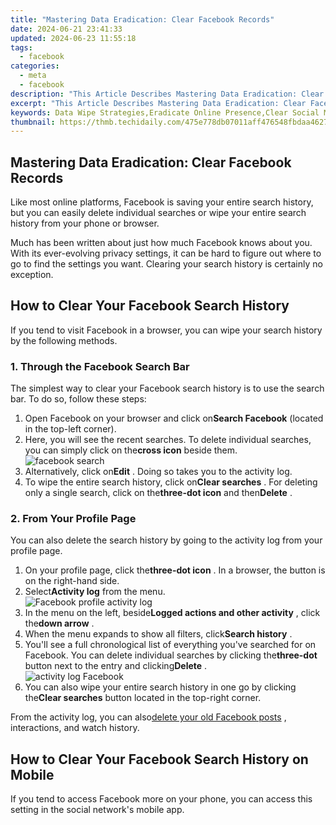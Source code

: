 ```yaml
---
title: "Mastering Data Eradication: Clear Facebook Records"
date: 2024-06-21 23:41:33
updated: 2024-06-23 11:55:18
tags:
  - facebook
categories:
  - meta
  - facebook
description: "This Article Describes Mastering Data Eradication: Clear Facebook Records"
excerpt: "This Article Describes Mastering Data Eradication: Clear Facebook Records"
keywords: Data Wipe Strategies,Eradicate Online Presence,Clear Social Media Records,Delete Personal Data From FB,Facebook Privacy Removal,Remove Digital Footprints FB,Unlinking From Social Network
thumbnail: https://thmb.techidaily.com/475e778db07011aff476548fbdaa46272592bc242d2a4144096bc7b432d20837.jpg
---
```


## Mastering Data Eradication: Clear Facebook Records

 Like most online platforms, Facebook is saving your entire search history, but you can easily delete individual searches or wipe your entire search history from your phone or browser.

 Much has been written about just how much Facebook knows about you. With its ever-evolving privacy settings, it can be hard to figure out where to go to find the settings you want. Clearing your search history is certainly no exception.

## How to Clear Your Facebook Search History

 If you tend to visit Facebook in a browser, you can wipe your search history by the following methods.

### 1\. Through the Facebook Search Bar

 The simplest way to clear your Facebook search history is to use the search bar. To do so, follow these steps:

1. Open Facebook on your browser and click on**Search Facebook** (located in the top-left corner).
2. Here, you will see the recent searches. To delete individual searches, you can simply click on the**cross icon** beside them.  
![facebook search](https://static1.makeuseofimages.com/wordpress/wp-content/uploads/2022/10/facebook-search-1.jpg)
3. Alternatively, click on**Edit** . Doing so takes you to the activity log.
4. To wipe the entire search history, click on**Clear searches** . For deleting only a single search, click on the**three-dot icon** and then**Delete** .

### 2\. From Your Profile Page

 You can also delete the search history by going to the activity log from your profile page.

1. On your profile page, click the**three-dot icon** . In a browser, the button is on the right-hand side.
2. Select**Activity log** from the menu.  
![Facebook profile activity log](https://static1.makeuseofimages.com/wordpress/wp-content/uploads/2022/10/facebook-profile-activity-log.jpg)
3. In the menu on the left, beside**Logged actions and other activity** , click the**down arrow** .
4. When the menu expands to show all filters, click**Search history** .
5. You'll see a full chronological list of everything you've searched for on Facebook. You can delete individual searches by clicking the**three-dot** button next to the entry and clicking**Delete** .  
![activity log Facebook](https://static1.makeuseofimages.com/wordpress/wp-content/uploads/2022/10/activity-log-facebook.jpg)
6. You can also wipe your entire search history in one go by clicking the**Clear searches** button located in the top-right corner.

 From the activity log, you can also[delete your old Facebook posts](https://www.makeuseof.com/how-to-delete-facebook-posts/) , interactions, and watch history.

## How to Clear Your Facebook Search History on Mobile

 If you tend to access Facebook more on your phone, you can access this setting in the social network's mobile app.


<ins class="adsbygoogle"
     style="display:block"
     data-ad-format="autorelaxed"
     data-ad-client="ca-pub-7571918770474297"
     data-ad-slot="1223367746"></ins>



<ins class="adsbygoogle"
     style="display:block"
     data-ad-client="ca-pub-7571918770474297"
     data-ad-slot="8358498916"
     data-ad-format="auto"
     data-full-width-responsive="true"></ins>
